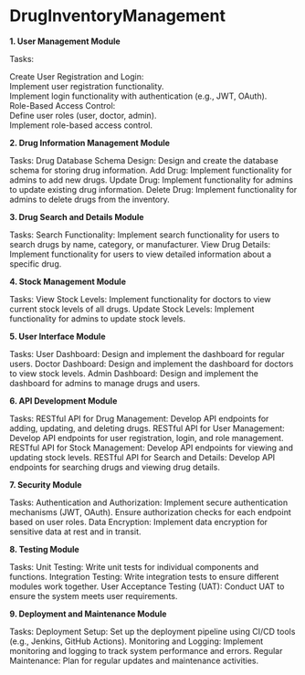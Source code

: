 # DrugInventoryManagement


**1. User Management Module**

Tasks:</br>

Create User Registration and Login:</br>
Implement user registration functionality.</br>
Implement login functionality with authentication (e.g., JWT, OAuth).</br>
Role-Based Access Control:</br>
Define user roles (user, doctor, admin).</br>
Implement role-based access control.</br>

**2. Drug Information Management Module**

Tasks:
Drug Database Schema Design:
Design and create the database schema for storing drug information.
Add Drug:
Implement functionality for admins to add new drugs.
Update Drug:
Implement functionality for admins to update existing drug information.
Delete Drug:
Implement functionality for admins to delete drugs from the inventory.

**3. Drug Search and Details Module**

Tasks:
Search Functionality:
Implement search functionality for users to search drugs by name, category, or manufacturer.
View Drug Details:
Implement functionality for users to view detailed information about a specific drug.

**4. Stock Management Module**

Tasks:
View Stock Levels:
Implement functionality for doctors to view current stock levels of all drugs.
Update Stock Levels:
Implement functionality for admins to update stock levels.

**5. User Interface Module**

Tasks:
User Dashboard:
Design and implement the dashboard for regular users.
Doctor Dashboard:
Design and implement the dashboard for doctors to view stock levels.
Admin Dashboard:
Design and implement the dashboard for admins to manage drugs and users.

**6. API Development Module**

Tasks:
RESTful API for Drug Management:
Develop API endpoints for adding, updating, and deleting drugs.
RESTful API for User Management:
Develop API endpoints for user registration, login, and role management.
RESTful API for Stock Management:
Develop API endpoints for viewing and updating stock levels.
RESTful API for Search and Details:
Develop API endpoints for searching drugs and viewing drug details.

**7. Security Module**

Tasks:
Authentication and Authorization:
Implement secure authentication mechanisms (JWT, OAuth).
Ensure authorization checks for each endpoint based on user roles.
Data Encryption:
Implement data encryption for sensitive data at rest and in transit.

**8. Testing Module**

Tasks:
Unit Testing:
Write unit tests for individual components and functions.
Integration Testing:
Write integration tests to ensure different modules work together.
User Acceptance Testing (UAT):
Conduct UAT to ensure the system meets user requirements.

**9. Deployment and Maintenance Module**

Tasks:
Deployment Setup:
Set up the deployment pipeline using CI/CD tools (e.g., Jenkins, GitHub Actions).
Monitoring and Logging:
Implement monitoring and logging to track system performance and errors.
Regular Maintenance:
Plan for regular updates and maintenance activities.
